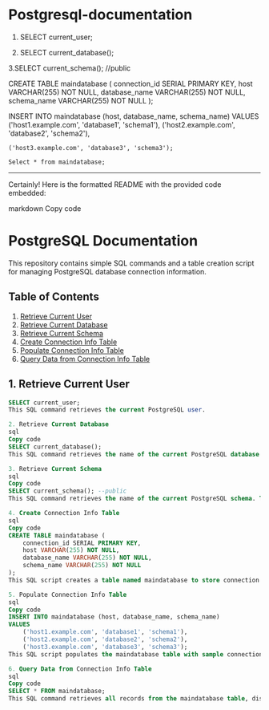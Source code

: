 # Postgresql-documentation

1. SELECT current_user;

2. SELECT current_database();

3.SELECT current_schema(); //public


CREATE TABLE maindatabase (
    connection_id SERIAL PRIMARY KEY,
    host VARCHAR(255) NOT NULL,
    database_name VARCHAR(255) NOT NULL,
    schema_name VARCHAR(255) NOT NULL
);

INSERT INTO maindatabase (host, database_name, schema_name)
VALUES
    ('host1.example.com', 'database1', 'schema1'),
    ('host2.example.com', 'database2', 'schema2'),
    
    ('host3.example.com', 'database3', 'schema3');
	
	Select * from maindatabase;



-------------------
Certainly! Here is the formatted README with the provided code embedded:

markdown
Copy code
# PostgreSQL Documentation

This repository contains simple SQL commands and a table creation script for managing PostgreSQL database connection information.

## Table of Contents

1. [Retrieve Current User](#1-retrieve-current-user)
2. [Retrieve Current Database](#2-retrieve-current-database)
3. [Retrieve Current Schema](#3-retrieve-current-schema)
4. [Create Connection Info Table](#4-create-connection-info-table)
5. [Populate Connection Info Table](#5-populate-connection-info-table)
6. [Query Data from Connection Info Table](#6-query-data-from-connection-info-table)

## 1. Retrieve Current User

```sql
SELECT current_user;
This SQL command retrieves the current PostgreSQL user.

2. Retrieve Current Database
sql
Copy code
SELECT current_database();
This SQL command retrieves the name of the current PostgreSQL database.

3. Retrieve Current Schema
sql
Copy code
SELECT current_schema(); --public
This SQL command retrieves the name of the current PostgreSQL schema. The default is set to "public."

4. Create Connection Info Table
sql
Copy code
CREATE TABLE maindatabase (
    connection_id SERIAL PRIMARY KEY,
    host VARCHAR(255) NOT NULL,
    database_name VARCHAR(255) NOT NULL,
    schema_name VARCHAR(255) NOT NULL
);
This SQL script creates a table named maindatabase to store connection information, including host, database_name, and schema_name.

5. Populate Connection Info Table
sql
Copy code
INSERT INTO maindatabase (host, database_name, schema_name)
VALUES
    ('host1.example.com', 'database1', 'schema1'),
    ('host2.example.com', 'database2', 'schema2'),
    ('host3.example.com', 'database3', 'schema3');
This SQL script populates the maindatabase table with sample connection information.

6. Query Data from Connection Info Table
sql
Copy code
SELECT * FROM maindatabase;
This SQL command retrieves all records from the maindatabase table, displaying connection information.
